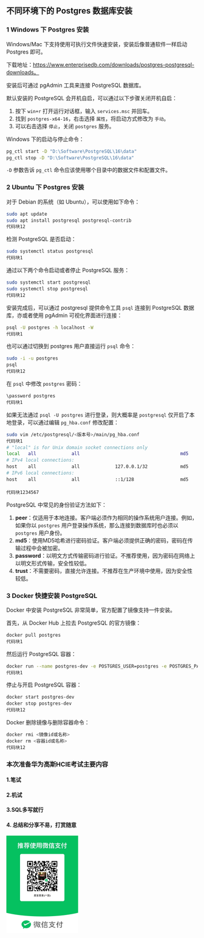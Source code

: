 ## 不同环境下的 Postgres 数据库安装



### 1 Windows 下 Postgres 安装

Windows/Mac 下支持使用可执行文件快速安装，安装后像普通软件一样启动 Postgres 即可。

下载地址：https://www.enterprisedb.com/downloads/postgres-postgresql-downloads。

安装后可通过 pgAdmin 工具来连接 PostgreSQL 数据库。

默认安装的 PostgreSQL 会开机自启，可以通过以下步骤关闭开机自启：

1. 按下 `win+r` 打开运行对话框，输入 `services.msc` 并回车。
2. 找到 `postgres-x64-16`，右击选择 `属性`，将启动方式修改为 `手动`。
3. 可以右击选择 `停止`，关闭 `postgres` 服务。

Windows 下的启动与停止命令：

```bash
pg_ctl start -D "D:\Software\PostgreSQL\16\data"
pg_ctl stop -D "D:\Software\PostgreSQL\16\data"
```

`-D` 参数告诉 `pg_ctl` 命令应该使用哪个目录中的数据文件和配置文件。

### 2 Ubuntu 下 Postgres 安装

对于 Debian 的系统（如 Ubuntu），可以使用如下命令：

```bash
sudo apt update
sudo apt install postgresql postgresql-contrib
代码块12
```

检测 PostgreSQL 是否启动：

```bash
sudo systemctl status postgresql
代码块1
```

通过以下两个命令启动或者停止 PostgreSQL 服务：

```bash
sudo systemctl start postgresql
sudo systemctl stop postgresql
代码块12
```

安装完成后，可以通过 postgresql 提供命令工具 `psql` 连接到 PostgreSQL 数据库，亦或者使用 pgAdmin 可视化界面进行连接：

```bash
psql -U postgres -h localhost -W
代码块1
```

也可以通过切换到 postgres 用户直接运行 `psql` 命令：

```bash
sudo -i -u postgres
psql
代码块12
```

在 `psql` 中修改 `postgres` 密码：

```bash
\password postgres
代码块1
```

如果无法通过 `psql -U postgres` 进行登录，则大概率是 `postgresql` 仅开启了本地登录，可以通过编辑 `pg_hba.conf` 修改配置：

```bash
sudo vim /etc/postgresql/<版本号>/main/pg_hba.conf
代码块1
# "local" is for Unix domain socket connections only
local   all             all                                     md5
# IPv4 local connections:
host    all             all             127.0.0.1/32            md5
# IPv6 local connections:
host    all             all             ::1/128                 md5

代码块1234567
```

PostgreSQL 中常见的身份验证方法如下：

1. **peer**：仅适用于本地连接。客户端必须作为相同的操作系统用户连接。例如，如果你以 `postgres` 用户登录操作系统，那么连接到数据库时也必须以 `postgres` 用户身份。
2. **md5**：使用MD5哈希进行密码验证。客户端必须提供正确的密码，密码在传输过程中会被加密。
3. **password**：以明文方式传输密码进行验证。不推荐使用，因为密码在网络上以明文形式传输，安全性较低。
4. **trust**：不需要密码，直接允许连接。不推荐在生产环境中使用，因为安全性较低。



### 3 Docker 快捷安装 PostgreSQL

Docker 中安装 PostgreSQL 非常简单，官方配置了镜像支持一件安装。

首先，从 Docker Hub 上拉去 PostgreSQL 的官方镜像：

```bash
docker pull postgres
代码块1
```

然后运行 PostgreSQL 容器：

```bash
docker run --name postgres-dev -e POSTGRES_USER=postgres -e POSTGRES_PASSWORD=postgres -p 5432:5432 -d postgres 
代码块1
```

停止与开启 PostgreSQL 容器：

```bash
docker start postgres-dev
docker stop postgres-dev
代码块12
```

Docker 删除镜像与删除容器命令：

```bash
docker rmi <镜像id或名称>
docker rm <容器id或名称>
代码块12
```



### 本次准备华为高斯HCIE考试主要内容

#### 1.笔试
#### 2.机试
#### 3.SQL多写就行

#### 4. 总结和分享不易，打赏随意

<img src="dashang.jpg" alt="dashang" style="zoom: 25%;" />

















